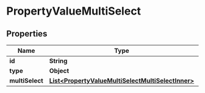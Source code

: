 

# PropertyValueMultiSelect


## Properties

| Name | Type | Description | Notes |
|------------ | ------------- | ------------- | -------------|
|**id** | **String** |  |  [optional] |
|**type** | **Object** |  |  |
|**multiSelect** | [**List&lt;PropertyValueMultiSelectMultiSelectInner&gt;**](PropertyValueMultiSelectMultiSelectInner.md) |  |  |



